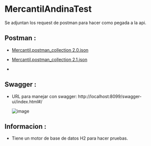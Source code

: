 # MercantilAndinaTest
Se adjuntan los request de postman para hacer como pegada a la api.

## Postman :

- [Mercantil.postman_collection 2.0.json](https://github.com/valenchu/MercantilAndinaTest/files/14094427/Mercantil.postman_collection.1.json)

- [Mercantil.postman_collection 2.1.json](https://github.com/valenchu/MercantilAndinaTest/files/14094426/Mercantil.postman_collection.json)
- 
## Swagger :

- URL para manejar con swagger: http://localhost:8099/swagger-ui/index.html#/

  ![image](https://github.com/valenchu/MercantilAndinaTest/assets/20959371/8731de63-e033-4884-861a-8f6158352278)


## Informacion :

- Tiene un motor de base de datos H2 para hacer pruebas.
